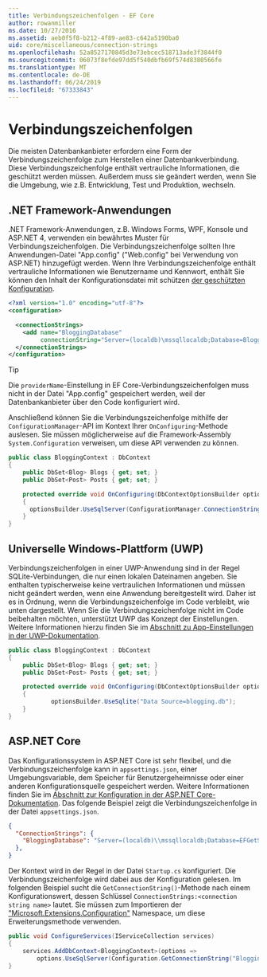 ```yaml
---
title: Verbindungszeichenfolgen - EF Core
author: rowanmiller
ms.date: 10/27/2016
ms.assetid: aeb0f5f8-b212-4f89-ae83-c642a5190ba0
uid: core/miscellaneous/connection-strings
ms.openlocfilehash: 52a8527170845d3e73ebcec518713ade3f3844f0
ms.sourcegitcommit: 06073f8efde97dd5f540dbfb69f574d8380566fe
ms.translationtype: MT
ms.contentlocale: de-DE
ms.lasthandoff: 06/24/2019
ms.locfileid: "67333843"
---
```

# <a name="connection-strings"></a>Verbindungszeichenfolgen

Die meisten Datenbankanbieter erfordern eine Form der Verbindungszeichenfolge zum Herstellen einer Datenbankverbindung. Diese Verbindungszeichenfolge enthält vertrauliche Informationen, die geschützt werden müssen. Außerdem muss sie geändert werden, wenn Sie die Umgebung, wie z.B. Entwicklung, Test und Produktion, wechseln.

## <a name="net-framework-applications"></a>.NET Framework-Anwendungen

.NET Framework-Anwendungen, z.B. Windows Forms, WPF, Konsole und ASP.NET 4, verwenden ein bewährtes Muster für Verbindungszeichenfolgen. Die Verbindungszeichenfolge sollten Ihre Anwendungen-Datei "App.config" ("Web.config" bei Verwendung von ASP.NET) hinzugefügt werden. Wenn Ihre Verbindungszeichenfolge enthält vertrauliche Informationen wie Benutzername und Kennwort, enthält Sie können den Inhalt der Konfigurationsdatei mit schützen [der geschützten Konfiguration](https://docs.microsoft.com/dotnet/framework/data/adonet/connection-strings-and-configuration-files#encrypting-configuration-file-sections-using-protected-configuration).

``` xml
<?xml version="1.0" encoding="utf-8"?>
<configuration>

  <connectionStrings>
    <add name="BloggingDatabase"
         connectionString="Server=(localdb)\mssqllocaldb;Database=Blogging;Trusted_Connection=True;" />
  </connectionStrings>
</configuration>
```

> [!TIP]  
> Die `providerName`-Einstellung in EF Core-Verbindungszeichenfolgen muss nicht in der Datei "App.config" gespeichert werden, weil der Datenbankanbieter über den Code konfiguriert wird.

Anschließend können Sie die Verbindungszeichenfolge mithilfe der `ConfigurationManager`-API im Kontext Ihrer `OnConfiguring`-Methode auslesen. Sie müssen möglicherweise auf die Framework-Assembly `System.Configuration` verweisen, um diese API verwenden zu können.

``` csharp
public class BloggingContext : DbContext
{
    public DbSet<Blog> Blogs { get; set; }
    public DbSet<Post> Posts { get; set; }

    protected override void OnConfiguring(DbContextOptionsBuilder optionsBuilder)
    {
      optionsBuilder.UseSqlServer(ConfigurationManager.ConnectionStrings["BloggingDatabase"].ConnectionString);
    }
}
```

## <a name="universal-windows-platform-uwp"></a>Universelle Windows-Plattform (UWP)

Verbindungszeichenfolgen in einer UWP-Anwendung sind in der Regel SQLite-Verbindungen, die nur einen lokalen Dateinamen angeben. Sie enthalten typischerweise keine vertraulichen Informationen und müssen nicht geändert werden, wenn eine Anwendung bereitgestellt wird. Daher ist es in Ordnung, wenn die Verbindungszeichenfolge im Code verbleibt, wie unten dargestellt. Wenn Sie die Verbindungszeichenfolge nicht im Code beibehalten möchten, unterstützt UWP das Konzept der Einstellungen. Weitere Informationen hierzu finden Sie im [Abschnitt zu App-Einstellungen in der UWP-Dokumentation](https://docs.microsoft.com/windows/uwp/app-settings/store-and-retrieve-app-data).

``` csharp
public class BloggingContext : DbContext
{
    public DbSet<Blog> Blogs { get; set; }
    public DbSet<Post> Posts { get; set; }

    protected override void OnConfiguring(DbContextOptionsBuilder optionsBuilder)
    {
            optionsBuilder.UseSqlite("Data Source=blogging.db");
    }
}
```

## <a name="aspnet-core"></a>ASP.NET Core

Das Konfigurationssystem in ASP.NET Core ist sehr flexibel, und die Verbindungszeichenfolge kann in `appsettings.json`, einer Umgebungsvariable, dem Speicher für Benutzergeheimnisse oder einer anderen Konfigurationsquelle gespeichert werden. Weitere Informationen finden Sie im [Abschnitt zur Konfiguration in der ASP.NET Core-Dokumentation](https://docs.asp.net/en/latest/fundamentals/configuration.html). Das folgende Beispiel zeigt die Verbindungszeichenfolge in der Datei `appsettings.json`.

``` json
{
  "ConnectionStrings": {
    "BloggingDatabase": "Server=(localdb)\\mssqllocaldb;Database=EFGetStarted.ConsoleApp.NewDb;Trusted_Connection=True;"
  },
}
```

Der Kontext wird in der Regel in der Datei `Startup.cs` konfiguriert. Die Verbindungszeichenfolge wird dabei aus der Konfiguration gelesen. Im folgenden Beispiel sucht die `GetConnectionString()`-Methode nach einem Konfigurationswert, dessen Schlüssel `ConnectionStrings:<connection string name>` lautet. Sie müssen zum Importieren der ["Microsoft.Extensions.Configuration"](https://docs.microsoft.com/dotnet/api/microsoft.extensions.configuration) Namespace, um diese Erweiterungsmethode verwenden.

``` csharp
public void ConfigureServices(IServiceCollection services)
{
    services.AddDbContext<BloggingContext>(options =>
        options.UseSqlServer(Configuration.GetConnectionString("BloggingDatabase")));
}
```
